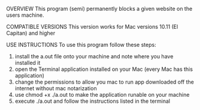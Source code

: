 OVERVIEW
This program (semi) permanently blocks a given website on the users machine.

COMPATIBLE VERSIONS
This version works for Mac versions 10.11 (El Capitan) and higher

USE INSTRUCTIONS
To use this program follow these steps:

1. install the a.out file onto your machine and note where you have installed it
2. open the Terminal application installed on your Mac (every Mac has this application)
3. change the permissions to allow you mac to run app downloaded off the internet without mac notarization
4. use chmod +x ./a.out to make the application runable on your machine
5. execute ./a.out and follow the instructions listed in the terminal

